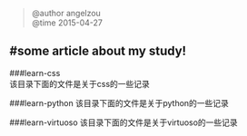 > @author angelzou              
> @time 2015-04-27              
           

#some article about my study!  
---

###learn-css   
该目录下面的文件是关于css的一些记录

###learn-python
该目录下面的文件是关于python的一些记录  

###learn-virtuoso
该目录下面的文件是关于virtuoso的一些记录  
